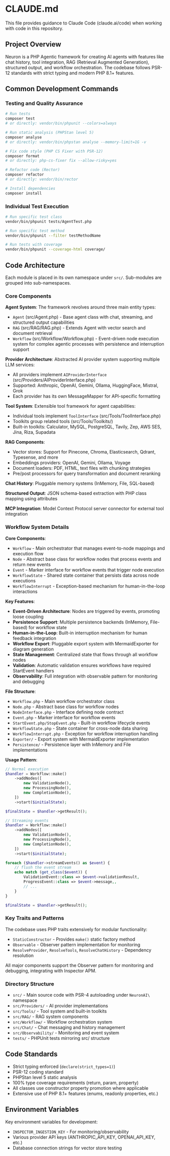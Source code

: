 # CLAUDE.md

This file provides guidance to Claude Code (claude.ai/code) when working with code in this repository.

## Project Overview

Neuron is a PHP Agentic framework for creating AI agents with features like chat history, tool integration, RAG (Retrieval Augmented Generation), structured output, and workflow orchestration. The codebase follows PSR-12 standards with strict typing and modern PHP 8.1+ features.

## Common Development Commands

### Testing and Quality Assurance
```bash
# Run tests
composer test
# or directly: vendor/bin/phpunit --colors=always

# Run static analysis (PHPStan level 5)
composer analyse
# or directly: vendor/bin/phpstan analyse --memory-limit=1G -v

# Fix code style (PHP CS Fixer with PSR-12)
composer format
# or directly: php-cs-fixer fix --allow-risky=yes

# Refactor code (Rector)
composer refactor
# or directly: vendor/bin/rector

# Install dependencies
composer install
```

### Individual Test Execution
```bash
# Run specific test class
vendor/bin/phpunit tests/AgentTest.php

# Run specific test method
vendor/bin/phpunit --filter testMethodName

# Run tests with coverage
vendor/bin/phpunit --coverage-html coverage/
```

## Code Architecture

Each module is placed in its own namespace under `src/`. Sub-modules are grouped into sub-namespaces.

### Core Components

**Agent System**: The framework revolves around three main entity types:
- `Agent` (src/Agent.php) - Base agent class with chat, streaming, and structured output capabilities
- `RAG` (src/RAG/RAG.php) - Extends Agent with vector search and document retrieval
- `Workflow` (src/Workflow/Workflow.php) - Event-driven node execution system for complex agentic processes with persistence and interruption support

**Provider Architecture**: Abstracted AI provider system supporting multiple LLM services:
- All providers implement `AIProviderInterface` (src/Providers/AIProviderInterface.php)
- Supported: Anthropic, OpenAI, Gemini, Ollama, HuggingFace, Mistral, Grok
- Each provider has its own MessageMapper for API-specific formatting

**Tool System**: Extensible tool framework for agent capabilities:
- Individual tools implement `ToolInterface` (src/Tools/ToolInterface.php)
- Toolkits group related tools (src/Tools/Toolkits/)
- Built-in toolkits: Calculator, MySQL, PostgreSQL, Tavily, Zep, AWS SES, Jina, Riza, Supadata

**RAG Components**:
- Vector stores: Support for Pinecone, Chroma, Elasticsearch, Qdrant, Typesense, and more
- Embeddings providers: OpenAI, Gemini, Ollama, Voyage
- Document loaders: PDF, HTML, text files with chunking strategies
- Pre/post processors for query transformation and document reranking

**Chat History**: Pluggable memory systems (InMemory, File, SQL-based)

**Structured Output**: JSON schema-based extraction with PHP class mapping using attributes

**MCP Integration**: Model Context Protocol server connector for external tool integration

### Workflow System Details

**Core Components**:
- `Workflow` - Main orchestrator that manages event-to-node mappings and execution flow
- `Node` - Abstract base class for workflow nodes that process events and return new events
- `Event` - Marker interface for workflow events that trigger node execution
- `WorkflowState` - Shared state container that persists data across node executions
- `WorkflowInterrupt` - Exception-based mechanism for human-in-the-loop interactions

**Key Features**:
- **Event-Driven Architecture**: Nodes are triggered by events, promoting loose coupling
- **Persistence Support**: Multiple persistence backends (InMemory, File-based) for workflow state
- **Human-in-the-Loop**: Built-in interruption mechanism for human feedback integration
- **Workflow Export**: Pluggable export system with MermaidExporter for diagram generation
- **State Management**: Centralized state that flows through all workflow nodes
- **Validation**: Automatic validation ensures workflows have required StartEvent handlers
- **Observability**: Full integration with observable pattern for monitoring and debugging

**File Structure**:
- `Workflow.php` - Main workflow orchestrator class
- `Node.php` - Abstract base class for workflow nodes
- `NodeInterface.php` - Interface defining node contract
- `Event.php` - Marker interface for workflow events
- `StartEvent.php/StopEvent.php` - Built-in workflow lifecycle events
- `WorkflowState.php` - State container for cross-node data sharing
- `WorkflowInterrupt.php` - Exception for workflow interruption handling
- `Exporter/` - Export system with MermaidExporter implementation
- `Persistence/` - Persistence layer with InMemory and File implementations

**Usage Pattern**:
```php
// Normal execution
$handler = Workflow::make()
    ->addNodes([
        new ValidationNode(),
        new ProcessingNode(),
        new CompletionNode(),
    ])
    ->start($initialState);

$finalState = $handler->getResult();

// Streaming events
$handler = Workflow::make()
    ->addNodes([
        new ValidationNode(),
        new ProcessingNode(),
        new CompletionNode(),
    ])
    ->start($initialState);

foreach ($handler->streamEvents() as $event) {
    // flush the event stream
    echo match (get_class($event)) {
        ValidationEvent::class => $event->validationResult,
        ProgressEvent::class => $event->message,,
        // ...
    }
}

$finalState = $handler->getResult();
```

### Key Traits and Patterns

The codebase uses PHP traits extensively for modular functionality:
- `StaticConstructor` - Provides `make()` static factory method
- `Observable` - Observer pattern implementation for monitoring
- `ResolveProvider`, `ResolveTools`, `ResolveChatHistory` - Dependency resolution

All major components support the Observer pattern for monitoring and debugging, integrating with Inspector APM.

### Directory Structure

- `src/` - Main source code with PSR-4 autoloading under `NeuronAI\` namespace
- `src/Providers/` - AI provider implementations
- `src/Tools/` - Tool system and built-in toolkits
- `src/RAG/` - RAG system components
- `src/Workflow/` - Workflow orchestration system
- `src/Chat/` - Chat messaging and history management
- `src/Observability/` - Monitoring and event system
- `tests/` - PHPUnit tests mirroring src/ structure

## Code Standards

- Strict typing enforced (`declare(strict_types=1)`)
- PSR-12 coding standard
- PHPStan level 5 static analysis
- 100% type coverage requirements (return, param, property)
- All classes use constructor property promotion where applicable
- Extensive use of PHP 8.1+ features (enums, readonly properties, etc.)

## Environment Variables

Key environment variables for development:
- `INSPECTOR_INGESTION_KEY` - For monitoring/observability
- Various provider API keys (ANTHROPIC_API_KEY, OPENAI_API_KEY, etc.)
- Database connection strings for vector store testing
